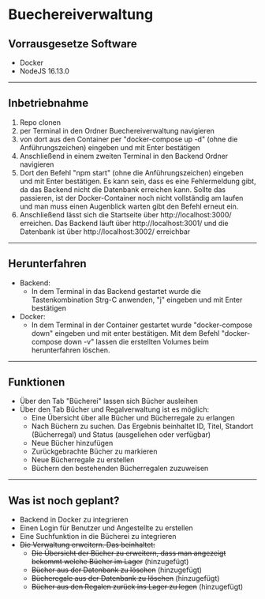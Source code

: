 # Buechereiverwaltung

## Vorrausgesetze Software
- Docker
- NodeJS 16.13.0
---

## Inbetriebnahme
1. Repo clonen
2. per Terminal in den Ordner Buechereiverwaltung navigieren
3. von dort aus den Container per "docker-compose up -d" (ohne die Anführungszeichen) eingeben und mit Enter bestätigen 
4. Anschließend in einem zweiten Terminal in den Backend Ordner navigieren
5. Dort den Befehl "npm start" (ohne die Anführungszeichen) eingeben und mit Enter bestätigen. Es kann sein, dass es eine Fehlermeldung gibt, da das Backend nicht die Datenbank erreichen kann. Sollte das passieren, ist der Docker-Container noch nicht vollständig am laufen und man muss einen Augenblick warten gibt den Befehl erneut ein.
6. Anschließend lässt sich die Startseite über http://localhost:3000/ erreichen. Das Backend läuft über http://localhost:3001/ und die Datenbank ist über http://localhost:3002/ erreichbar
---
## Herunterfahren

- Backend: 
  - In dem Terminal in das Backend gestartet wurde die Tastenkombination Strg-C anwenden, "j" eingeben und mit Enter bestätigen
- Docker: 
  - In dem Terminal in der Container gestartet wurde "docker-compose down" eingeben und mit enter bestätigen. Mit dem Befehl "docker-compose down -v" lassen die erstellten Volumes beim herunterfahren löschen.
---
## Funktionen
- Über den Tab "Bücherei" lassen sich Bücher ausleihen
- Über den Tab Bücher und Regalverwaltung ist es möglich:
  - Eine Übersicht über alle Bücher und Bücherregale zu erlangen 
  - Nach Büchern zu suchen. Das Ergebnis beinhaltet ID, Titel, Standort (Bücherregal) und Status (ausgeliehen oder verfügbar)
  - Neue Bücher hinzufügen
  - Zurückgebrachte Bücher zu markieren
  - Neue Bücherregale zu erstellen
  - Büchern den bestehenden Bücherregalen zuzuweisen
---
## Was ist noch geplant?
- Backend in Docker zu integrieren
- Einen Login für Benutzer und Angestellte zu erstellen
- Eine Suchfunktion in die Bücherei zu integrieren
- ~~Die Verwaltung erweitern. Das beinhaltet:~~
  - ~~Die Übersicht der Bücher zu erweitern, dass man angezeigt bekommt welche Bücher im Lager~~ (hinzugefügt) 
  - ~~Bücher aus der Datenbank zu löschen~~ (hinzugefügt)
  - ~~Bücheregale aus der Datenbank zu löschen~~ (hinzugefügt)
  - ~~Bücher aus den Regalen zurück ins Lager zu legen~~ (hinzugefügt)

  